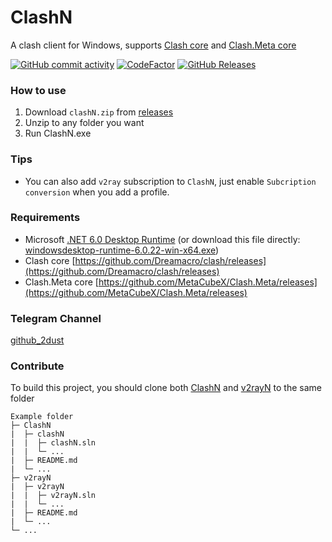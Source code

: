 # ClashN
A clash client for Windows, supports [Clash core](https://github.com/Dreamacro/clash) and [Clash.Meta core](https://github.com/MetaCubeX/Clash.Meta)

[![GitHub commit activity](https://img.shields.io/github/commit-activity/m/2dust/clashn)](https://github.com/2dust/clashn/commits/master)
[![CodeFactor](https://www.codefactor.io/repository/github/2dust/clashn/badge)](https://www.codefactor.io/repository/github/2dust/clashn)
[![GitHub Releases](https://img.shields.io/github/downloads/2dust/clashn/latest/total?logo=github)](https://github.com/2dust/clashn/releases)
  
### How to use
1. Download `clashN.zip` from [releases](https://github.com/2dust/clashN/releases)
2. Unzip to any folder you want
3. Run ClashN.exe



### Tips

- You can also add `v2ray` subscription to `ClashN`, just enable `Subcription conversion` when you add a profile.



### Requirements  
- Microsoft [.NET 6.0 Desktop Runtime](https://dotnet.microsoft.com/en-us/download/dotnet/6.0/runtime) (or download this file directly: [windowsdesktop-runtime-6.0.22-win-x64.exe](https://download.visualstudio.microsoft.com/download/pr/66a7c4c6-8401-4799-864f-9afddf5a7733/4052f458f0266e25ab1b9c7959ca245f/windowsdesktop-runtime-6.0.22-win-x64.exe
))
- Clash core [https://github.com/Dreamacro/clash/releases](https://github.com/Dreamacro/clash/releases)
- Clash.Meta core [https://github.com/MetaCubeX/Clash.Meta/releases](https://github.com/MetaCubeX/Clash.Meta/releases)



### Telegram Channel
[github_2dust](https://t.me/github_2dust)



### Contribute

To build this project, you should clone both [ClashN](https://github.com/2dust/clashN) and [v2rayN](https://github.com/2dust/v2rayN) to the same folder
```
Example folder
├─ ClashN
|  ├─ clashN
|  |  ├─ clashN.sln
|  |  └─ ...
|  ├─ README.md
|  └─ ...
├─ v2rayN
|  ├─ v2rayN
|  |  ├─ v2rayN.sln
|  |  └─ ...
|  ├─ README.md
|  └─ ...
└─ ...
```

